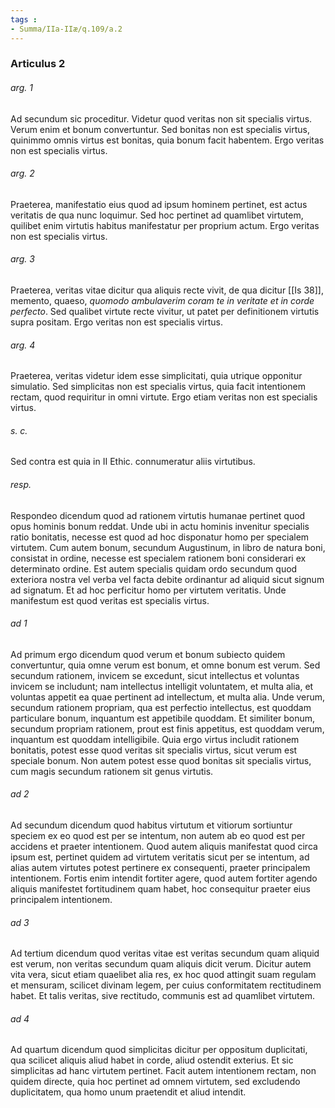 ```yaml
---
tags : 
- Summa/IIa-IIæ/q.109/a.2
---
```


### Articulus 2

###### arg. 1
Ad secundum sic proceditur. Videtur quod veritas non sit specialis virtus. Verum enim et bonum convertuntur. Sed bonitas non est specialis virtus, quinimmo omnis virtus est bonitas, quia bonum facit habentem. Ergo veritas non est specialis virtus.

###### arg. 2
Praeterea, manifestatio eius quod ad ipsum hominem pertinet, est actus veritatis de qua nunc loquimur. Sed hoc pertinet ad quamlibet virtutem, quilibet enim virtutis habitus manifestatur per proprium actum. Ergo veritas non est specialis virtus.

###### arg. 3
Praeterea, veritas vitae dicitur qua aliquis recte vivit, de qua dicitur [[Is 38]], memento, quaeso, *quomodo ambulaverim coram te in veritate et in corde perfecto*. Sed qualibet virtute recte vivitur, ut patet per definitionem virtutis supra positam. Ergo veritas non est specialis virtus.

###### arg. 4
Praeterea, veritas videtur idem esse simplicitati, quia utrique opponitur simulatio. Sed simplicitas non est specialis virtus, quia facit intentionem rectam, quod requiritur in omni virtute. Ergo etiam veritas non est specialis virtus.

###### s. c.
Sed contra est quia in II Ethic. connumeratur aliis virtutibus.

###### resp.
Respondeo dicendum quod ad rationem virtutis humanae pertinet quod opus hominis bonum reddat. Unde ubi in actu hominis invenitur specialis ratio bonitatis, necesse est quod ad hoc disponatur homo per specialem virtutem. Cum autem bonum, secundum Augustinum, in libro de natura boni, consistat in ordine, necesse est specialem rationem boni considerari ex determinato ordine. Est autem specialis quidam ordo secundum quod exteriora nostra vel verba vel facta debite ordinantur ad aliquid sicut signum ad signatum. Et ad hoc perficitur homo per virtutem veritatis. Unde manifestum est quod veritas est specialis virtus.

###### ad 1
Ad primum ergo dicendum quod verum et bonum subiecto quidem convertuntur, quia omne verum est bonum, et omne bonum est verum. Sed secundum rationem, invicem se excedunt, sicut intellectus et voluntas invicem se includunt; nam intellectus intelligit voluntatem, et multa alia, et voluntas appetit ea quae pertinent ad intellectum, et multa alia. Unde verum, secundum rationem propriam, qua est perfectio intellectus, est quoddam particulare bonum, inquantum est appetibile quoddam. Et similiter bonum, secundum propriam rationem, prout est finis appetitus, est quoddam verum, inquantum est quoddam intelligibile. Quia ergo virtus includit rationem bonitatis, potest esse quod veritas sit specialis virtus, sicut verum est speciale bonum. Non autem potest esse quod bonitas sit specialis virtus, cum magis secundum rationem sit genus virtutis.

###### ad 2
Ad secundum dicendum quod habitus virtutum et vitiorum sortiuntur speciem ex eo quod est per se intentum, non autem ab eo quod est per accidens et praeter intentionem. Quod autem aliquis manifestat quod circa ipsum est, pertinet quidem ad virtutem veritatis sicut per se intentum, ad alias autem virtutes potest pertinere ex consequenti, praeter principalem intentionem. Fortis enim intendit fortiter agere, quod autem fortiter agendo aliquis manifestet fortitudinem quam habet, hoc consequitur praeter eius principalem intentionem.

###### ad 3
Ad tertium dicendum quod veritas vitae est veritas secundum quam aliquid est verum, non veritas secundum quam aliquis dicit verum. Dicitur autem vita vera, sicut etiam quaelibet alia res, ex hoc quod attingit suam regulam et mensuram, scilicet divinam legem, per cuius conformitatem rectitudinem habet. Et talis veritas, sive rectitudo, communis est ad quamlibet virtutem.

###### ad 4
Ad quartum dicendum quod simplicitas dicitur per oppositum duplicitati, qua scilicet aliquis aliud habet in corde, aliud ostendit exterius. Et sic simplicitas ad hanc virtutem pertinet. Facit autem intentionem rectam, non quidem directe, quia hoc pertinet ad omnem virtutem, sed excludendo duplicitatem, qua homo unum praetendit et aliud intendit.

